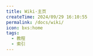 ```yaml
---
title: Wiki·主页
createTime: 2024/09/29 16:10:55
permalink: /docs/wiki/
icon: bxs:home
tags:
  - 教程
  - 索引
---
```

<CardGrid>
<LinkCard title="什么是隐藏之年" href="/docs/wiki/what-is-hy2" description="了解隐藏之年是什么" />
<LinkCard title="快速开始" href="/docs/wiki/start" description="开始一段新的旅程吧" />
<LinkCard title="材料" href="/docs/wiki/material" description="从前期过渡的廉价材料到后期的毕业材料！" />
<LinkCard title="工具与武器" href="/docs/wiki/tool" description="许多奇妙的小玩意，让你的冒险之旅增添几分不一样的乐趣！" />
<LinkCard title="机制" href="/docs/wiki/gameplay" description="了解隐藏之年独有的游戏机制" />
</CardGrid>

